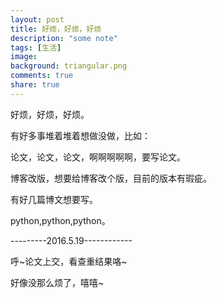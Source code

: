 ```yaml
---
layout: post
title: 好烦，好烦，好烦
description: "some note"
tags: [生活]
image:
background: triangular.png
comments: true
share: true
---
```


好烦，好烦，好烦。

有好多事堆着堆着想做没做，比如：

论文，论文，论文，啊啊啊啊啊，要写论文。

博客改版，想要给博客改个版，目前的版本有瑕疵。

有好几篇博文想要写。

<!-- more -->

python,python,python。

---------2016.5.19------------

呼~论文上交，看查重结果咯~

好像没那么烦了，嘻嘻~